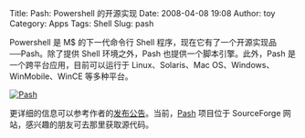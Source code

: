 Title: Pash: Powershell 的开源实现
Date: 2008-04-08 19:08
Author: toy
Category: Apps
Tags: Shell
Slug: pash

Powershell 是 M$ 的下一代命令行 Shell
程序，现在它有了一个开源实现品──Pash。除了提供 Shell 环境之外，Pash
也提供一个脚本引擎。此外，Pash 是一个跨平台应用，目前可以运行于
Linux、Solaris、Mac OS、Windows、WinMobile、WinCE 等多种平台。

[![Pash](http://i.linuxtoy.org/i/2008/04/pash-285x300.png "pash")](http://i.linuxtoy.org/i/2008/04/pash.png)

更详细的信息可以参考作者的[发布公告](http://igorshare.wordpress.com/2008/04/06/pash-cross-platform-powershell-is-out-in-the-wild-announcement/)。当前，[Pash](http://sourceforge.net/projects/pash)
项目位于 SourceForge 网站，感兴趣的朋友可去那里获取源代码。
